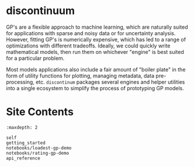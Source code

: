 # discontinuum

GP's are a flexible approach to machine learning,
which are naturally suited for applications with sparse and noisy data
or for uncertainty analysis.
However, fitting GP's is numerically expensive,
which has led to a range of optimizations with different tradeoffs.
Ideally, we could quickly write mathematical models, then run them on whichever
"engine" is best suited for a particular problem.

Most models applications also include a fair amount of "boiler plate"
in the form of utility functions for plotting, managing metadata, data pre-processing, etc.
`discontinum` packages several engines and helper utilities into a single ecosystem
to simplify the process of prototyping GP models.

# Site Contents

```{toctree}
:maxdepth: 2

self
getting_started
notebooks/loadest-gp-demo
notebooks/rating-gp-demo
api_reference
```

